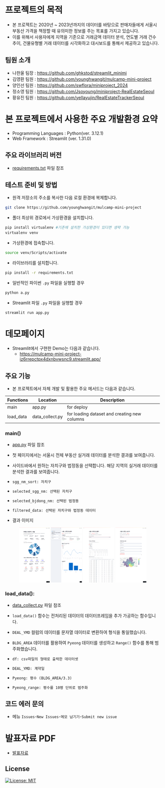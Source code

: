 # 프로젝트의 목적
- 본 프로젝트는 2020년 ~ 2023년까지의 데이터를 바탕으로 판매자들에게 서울시 부동산 가격을 책정할 때 유의미한 정보를 주는 목표를 가지고 있습니다.
- 이를 위해서 사용자에게 지역을 기준으로 거래금액 데이터 분석, 연도별 거래 건수 추이, 건물유형별 거래 데이터를 시각화하고 대시보드를 통해서 제공하고 있습니다.

## 팀원 소개
- 나한울 팀장 : https://github.com/ghkstod/streamlit_minimi
- 김영환 팀원 : https://github.com/younghwangit/mulcamp-mini-project
- 양인선 팀원 : https://github.com/swflora/miniproject_2024
- 정소영 팀원 : https://github.com/Jsoyoung/miniproject-RealEstateSeoul
- 황유진 팀원 : https://github.com/yellayujin/RealEstateTrackerSeoul



# 본 프로젝트에서 사용한 주요 개발환경 요약
  + Programming Languages : Python(ver. 3.12.1)
  + Web Framework : Streamlit (ver. 1.31.0)

## 주요 라이브러리 버전
  + [requirements.txt](requirements.txt) 파일 참조

## 테스트 준비 및 방법
- 원격 저장소의 주소를 복사한 다음 로컬 환경에 복제합니다.

```bash
git clone https://github.com/younghwangit/mulcamp-mini-project
```

- 폴더 최상위 경로에서 가상환경을 설치합니다.

```bash
pip install virtualenv #기존에 설치한 가상환경이 있다면 생략 가능
virtualenv venv
```

- 가상환경에 접속합니다.
```bash
source venv/Scripts/activate
```

- 라이브러리를 설치합니다.
```bash
pip install -r requirements.txt
```

- 일반적인 파이썬 `.py` 파일을 실행할 경우
```bash
python a.py
```

- Streamlit 파일 `.py` 파일을 실행할 경우
```bash
streamlit run app.py
```

# 데모페이지
- Streamlit에서 구현한 Demo는 다음과 같습니다.
  + https://mulcamp-mini-project-iz6rrepctpx4dxnbvwsnc9.streamlit.app/

 ## 주요 기능
 - 본 프로젝트에서 자체 개발 및 활용한 주요 메서드는 다음과 같습니다.

| Functions | Location | Description |
|---|---|---|
| main | app.py  | for deploy |
| load_data | data_collect.py | for loading dataset and creating new columns |


### main()
- [app.py](app.py) 파일 참조
- 첫 페이지에서는 서울시 전체 부동산 실거래 데이터를 분석한 결과를 보여줍니다.
- 사이드바에서 원하는 자치구와 법정동을 선택합니다. 해당 지역의 실거래 데이터를 분석한 결과를 보여줍니다.

- `sgg_nm_sort: 자치구`
- `selected_sgg_nm: 선택된 자치구 `
- `selected_bjdong_nm: 선택된 법정동`
- `filtered_data: 선택된 자치구와 법정동 데이터`


- 결과 이미지
<p align = "center" width = "100%">
  <img src = "./image1.png" width = "20%">
  <img src = "./image2.png" width = "20%">
  <img src = "./image3.png" width = "20%">
  <img src = "./image4.png" width = "20%">
</p>


### load_data():
- [data_collect.py](data_collect.py) 파일 참조

- `load_data()` 함수는 전처리된 데이터의 데이터프레임을 추가 가공하는 함수입니다.
- `DEAL_YMD` 컬럼의 데이터를 문자열 데이터로 변환하여 형식을 통일했습니다.
- `BLDG_AREA` 데이터를 활용하여 `Pyeong` 데이터를 생성하고 `Range()` 함수를 통해 범주화했습니다.

- `df: csv파일의 형태로 출력한 데이터셋`
- `DEAL_YMD: 계약일`
- `Pyeong: 평수 (BLDG_AREA/3.3)`
- `Pyeong_range: 평수를 10평 단위로 범주화`


## 코드 에러 문의 
- 메뉴 `Issues`-`New Issues`-`메모 남기기`-`Submit new issue`


# 발표자료 PDF 
  + [발표자료](발표자료.pdf)


## License
[![License: MIT](https://img.shields.io/badge/License-MIT-yellow.svg)](https://opensource.org/licenses/MIT)
